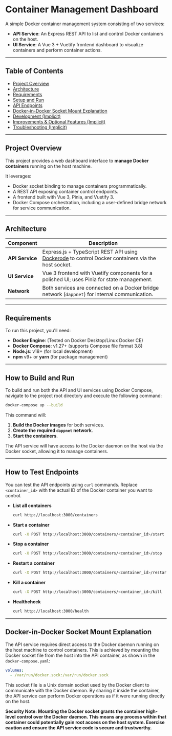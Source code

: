 # Container Management Dashboard

A simple Docker container management system consisting of two services:

- **API Service**: An Express REST API to list and control Docker containers on the host.
- **UI Service**: A Vue 3 + Vuetify frontend dashboard to visualize containers and perform container actions.

---

## Table of Contents

- [Project Overview](#project-overview)
- [Architecture](#architecture)
- [Requirements](#requirements)
- [Setup and Run](#how-to-build-and-run)
- [API Endpoints](#how-to-test-endpoints)
- [Docker-in-Docker Socket Mount Explanation](#docker-in-docker-socket-mount-explanation)
- [Development (Implicit)](#development)
- [Improvements & Optional Features (Implicit)](#improvements--optional-features)
- [Troubleshooting (Implicit)](#troubleshooting)

---

## Project Overview

This project provides a web dashboard interface to **manage Docker containers** running on the host machine.

It leverages:

- Docker socket binding to manage containers programmatically.
- A REST API exposing container control endpoints.
- A frontend built with Vue 3, Pinia, and Vuetify 3.
- Docker Compose orchestration, including a user-defined bridge network for service communication.

---

## Architecture

| Component     | Description                                                                                              |
|---------------|----------------------------------------------------------------------------------------------------------|
| **API Service** | Express.js + TypeScript REST API using [Dockerode](https://github.com/apocas/dockerode) to control Docker containers via the host socket. |
| **UI Service** | Vue 3 frontend with Vuetify components for a polished UI; uses Pinia for state management.              |
| **Network** | Both services are connected on a Docker bridge network (`dappnet`) for internal communication.           |

---

## Requirements

To run this project, you'll need:

- **Docker Engine**: (Tested on Docker Desktop/Linux Docker CE)
- **Docker Compose**: v1.27+ (supports Compose file format 3.8)
- **Node.js**: v18+ (for local development)
- **npm** v9+ or **yarn** (for package management)

---

## How to Build and Run

To build and run both the API and UI services using Docker Compose, navigate to the project root directory and execute the following command:

```bash
docker-compose up --build
```
This command will:

1.  **Build the Docker images** for both services.
2.  **Create the required `dappnet` network**.
3.  **Start the containers**.

The API service will have access to the Docker daemon on the host via the Docker socket, allowing it to manage containers.

---

## How to Test Endpoints

You can test the API endpoints using `curl` commands. Replace `<container_id>` with the actual ID of the Docker container you want to control.

-   **List all containers**
    ```bash
    curl http://localhost:3000/containers
    ```

-   **Start a container**
    ```bash
    curl -X POST http://localhost:3000/containers/<container_id>/start
    ```

-   **Stop a container**
    ```bash
    curl -X POST http://localhost:3000/containers/<container_id>/stop
    ```

-   **Restart a container**
    ```bash
    curl -X POST http://localhost:3000/containers/<container_id>/restart
    ```

-   **Kill a container**
    ```bash
    curl -X POST http://localhost:3000/containers/<container_id>/kill
    ```

-   **Healthcheck**
    ```bash
    curl http://localhost:3000/health
    ```

---

## Docker-in-Docker Socket Mount Explanation

The API service requires direct access to the Docker daemon running on the host machine to control containers. This is achieved by mounting the Docker socket file from the host into the API container, as shown in the `docker-compose.yaml`:

```yaml
volumes:
  - /var/run/docker.sock:/var/run/docker.sock
```
This socket file is a Unix domain socket used by the Docker client to communicate with the Docker daemon. By sharing it inside the container, the API service can perform Docker operations as if it were running directly on the host.

**Security Note: Mounting the Docker socket grants the container high-level control over the Docker daemon. This means any process within that container could potentially gain root access on the host system. Exercise caution and ensure the API service code is secure and trustworthy.**